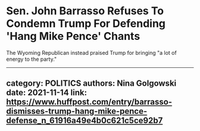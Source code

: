 # Sen. John Barrasso Refuses To Condemn Trump For Defending 'Hang Mike Pence' Chants

The Wyoming Republican instead praised Trump for bringing "a lot of energy to the party."

---
category: POLITICS
authors: Nina Golgowski
date: 2021-11-14
link: https://www.huffpost.com/entry/barrasso-dismisses-trump-hang-mike-pence-defense_n_61916a49e4b0c621c5ce92b7
---
